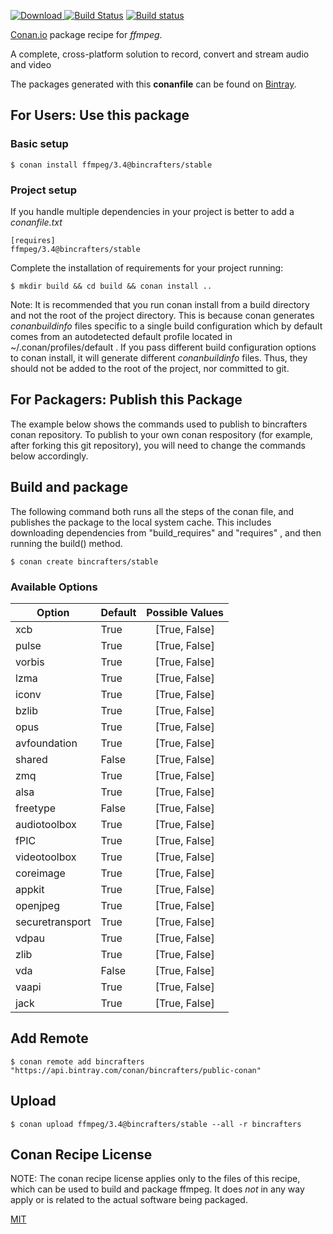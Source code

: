 [![Download](https://api.bintray.com/packages/bincrafters/public-conan/ffmpeg%3Abincrafters/images/download.svg) ](https://bintray.com/bincrafters/public-conan/ffmpeg%3Abincrafters/_latestVersion)
[![Build Status](https://travis-ci.org/bincrafters/conan-ffmpeg.svg?branch=stable%2F3.4)](https://travis-ci.org/bincrafters/conan-ffmpeg)
[![Build status](https://ci.appveyor.com/api/projects/status/github/bincrafters/conan-ffmpeg?branch=stable%2F3.4&svg=true)](https://ci.appveyor.com/project/bincrafters/conan-ffmpeg)

[Conan.io](https://conan.io) package recipe for *ffmpeg*.

A complete, cross-platform solution to record, convert and stream audio and video

The packages generated with this **conanfile** can be found on [Bintray](https://bintray.com/bincrafters/public-conan/ffmpeg%3Abincrafters).

## For Users: Use this package

### Basic setup

    $ conan install ffmpeg/3.4@bincrafters/stable

### Project setup

If you handle multiple dependencies in your project is better to add a *conanfile.txt*

    [requires]
    ffmpeg/3.4@bincrafters/stable


Complete the installation of requirements for your project running:

    $ mkdir build && cd build && conan install ..

Note: It is recommended that you run conan install from a build directory and not the root of the project directory.  This is because conan generates *conanbuildinfo* files specific to a single build configuration which by default comes from an autodetected default profile located in ~/.conan/profiles/default .  If you pass different build configuration options to conan install, it will generate different *conanbuildinfo* files.  Thus, they should not be added to the root of the project, nor committed to git.

## For Packagers: Publish this Package

The example below shows the commands used to publish to bincrafters conan repository. To publish to your own conan respository (for example, after forking this git repository), you will need to change the commands below accordingly.

## Build and package

The following command both runs all the steps of the conan file, and publishes the package to the local system cache.  This includes downloading dependencies from "build_requires" and "requires" , and then running the build() method.

    $ conan create bincrafters/stable


### Available Options
| Option        | Default | Possible Values  |
| ------------- |:----------------- |:------------:|
| xcb      | True |  [True, False] |
| pulse      | True |  [True, False] |
| vorbis      | True |  [True, False] |
| lzma      | True |  [True, False] |
| iconv      | True |  [True, False] |
| bzlib      | True |  [True, False] |
| opus      | True |  [True, False] |
| avfoundation      | True |  [True, False] |
| shared      | False |  [True, False] |
| zmq      | True |  [True, False] |
| alsa      | True |  [True, False] |
| freetype      | False |  [True, False] |
| audiotoolbox      | True |  [True, False] |
| fPIC      | True |  [True, False] |
| videotoolbox      | True |  [True, False] |
| coreimage      | True |  [True, False] |
| appkit      | True |  [True, False] |
| openjpeg      | True |  [True, False] |
| securetransport      | True |  [True, False] |
| vdpau      | True |  [True, False] |
| zlib      | True |  [True, False] |
| vda      | False |  [True, False] |
| vaapi      | True |  [True, False] |
| jack      | True |  [True, False] |

## Add Remote

    $ conan remote add bincrafters "https://api.bintray.com/conan/bincrafters/public-conan"

## Upload

    $ conan upload ffmpeg/3.4@bincrafters/stable --all -r bincrafters


## Conan Recipe License

NOTE: The conan recipe license applies only to the files of this recipe, which can be used to build and package ffmpeg.
It does *not* in any way apply or is related to the actual software being packaged.

[MIT](https://github.com/bincrafters/conan-ffmpeg.git/blob/testing/3.4/LICENSE.md)
